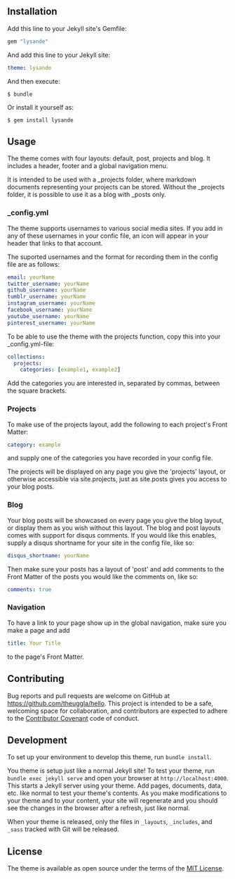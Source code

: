 
## Installation

Add this line to your Jekyll site's Gemfile:

```ruby
gem "lysande"
```

And add this line to your Jekyll site:

```yaml
theme: lysande
```

And then execute:

    $ bundle

Or install it yourself as:

    $ gem install lysande

## Usage

The theme comes with four layouts: default, post, projects and blog. It includes a header, footer and a global
navigation menu.

It is intended to be used with a _projects folder, where markdown documents representing your projects can be stored.
Without the _projects folder, it is possible to use it as a blog with _posts only.

### _config.yml
The theme supports usernames to various social media sites. If you add in any of these usernames in your confic file, an icon
will appear in your header that links to that account.

The suported usernames and the format for recording them in the config file are as follows:

```yaml
email: yourName
twitter_username: yourName
github_username: yourName
tumblr_username: yourName
instagram_username: yourName
facebook_username: yourName
youtube_username: yourName
pinterest_username: yourName
```

To be able to use the theme with the projects function, copy this into your _config.yml-file:

```yaml
collections:
  projects:
    categories: [example1, example2]
```

Add the categories you are interested in, separated by commas, between the square brackets.

### Projects
To make use of the projects layout, add the following
to each project's Front Matter:

```yaml
category: example
```

and supply one of the categories you have recorded in your config file.

The projects will be displayed on any page you give the 'projects' layout, or otherwise accessible via site.projects,
just as site.posts gives you access to your blog posts.

### Blog

Your blog posts will be showcased on every page you give the blog layout, or display them as you wish without this layout.
The blog and post layouts comes with support for
disqus comments. If you would like this enables, supply a disqus shortname for your site in the config file, like so:

```yaml
disqus_shortname: yourName
```

Then make sure your posts has a layout of 'post' and add comments to the Front Matter of the posts you would like the comments on, like so:

```yaml
comments: true
```


### Navigation

To have a link to your page show up in the global navigation, make sure you make a page and add

```yaml
title: Your Title
```

to the page's Front Matter.



## Contributing

Bug reports and pull requests are welcome on GitHub at https://github.com/theuggla/hello. This project is intended to be a safe, welcoming space for collaboration, and contributors are expected to adhere to the [Contributor Covenant](http://contributor-covenant.org) code of conduct.

## Development

To set up your environment to develop this theme, run `bundle install`.

You theme is setup just like a normal Jekyll site! To test your theme, run `bundle exec jekyll serve` and open your browser at `http://localhost:4000`. This starts a Jekyll server using your theme. Add pages, documents, data, etc. like normal to test your theme's contents. As you make modifications to your theme and to your content, your site will regenerate and you should see the changes in the browser after a refresh, just like normal.

When your theme is released, only the files in `_layouts`, `_includes`, and `_sass` tracked with Git will be released.

## License

The theme is available as open source under the terms of the [MIT License](http://opensource.org/licenses/MIT).


